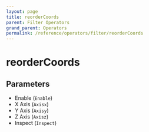 ```yaml
---
layout: page
title: reorderCoords
parent: Filter Operators
grand_parent: Operators
permalink: /reference/operators/filter/reorderCoords
---
```


# reorderCoords

## Parameters

* Enable (`Enable`)
* X Axis (`Axisx`)
* Y Axis (`Axisy`)
* Z Axis (`Axisz`)
* Inspect (`Inspect`)
